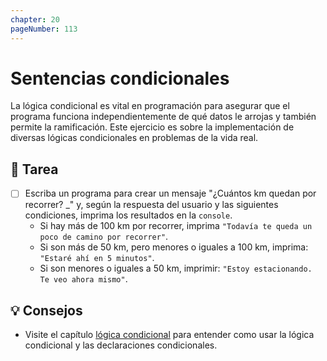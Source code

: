 ```yaml
---
chapter: 20
pageNumber: 113
---
```

# Sentencias condicionales

La lógica condicional es vital en programación para asegurar que el programa funciona independientemente de qué datos le arrojas y también permite la ramificación. Este ejercicio es sobre la implementación de diversas lógicas condicionales en problemas de la vida real.

## 📝 Tarea

- [ ] Escriba un programa para crear un mensaje "¿Cuántos km quedan por recorrer? _" y, según la respuesta del usuario y las siguientes condiciones, imprima los resultados en la `console`.
  - Si hay más de 100 km por recorrer, imprima `"Todavía te queda un poco de camino por recorrer"`.
  - Si son más de 50 km, pero menores o iguales a 100 km, imprima: `"Estaré ahí en 5 minutos"`.
  - Si son menores o iguales a 50 km, imprimir: `"Estoy estacionando. Te veo ahora mismo"`.

## 💡 Consejos

- Visite el capítulo [lógica condicional](../conditional/) para entender como usar la lógica condicional y las declaraciones condicionales.
